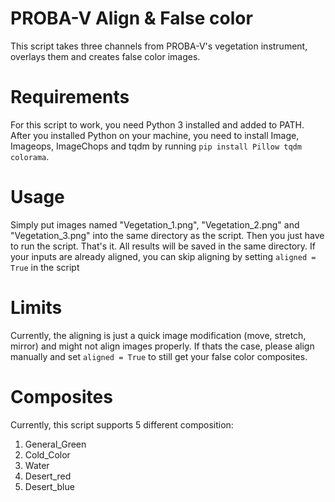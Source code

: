 # PROBA-V Align & False color
This script takes three channels from PROBA-V's vegetation instrument, overlays them and creates false color images.

# Requirements
For this script to work, you need Python 3 installed and added to PATH. 
After you installed Python on your machine, you need to install Image, Imageops, ImageChops and tqdm by running
`pip install Pillow tqdm colorama`.

# Usage
Simply put images named "Vegetation_1.png", "Vegetation_2.png" and "Vegetation_3.png" into the same directory as the script.
Then you just have to run the script. That's it. All results will be saved in the same directory. 
If your inputs are already aligned, you can skip aligning by setting `aligned = True` in the script

# Limits
Currently, the aligning is just a quick image modification (move, stretch, mirror) and might not align images properly. 
If thats the case, please align manually and set `aligned = True` to still get your false color composites.

# Composites
Currently, this script supports 5 different composition:
1. General_Green
2. Cold_Color
3. Water
4. Desert_red
5. Desert_blue

